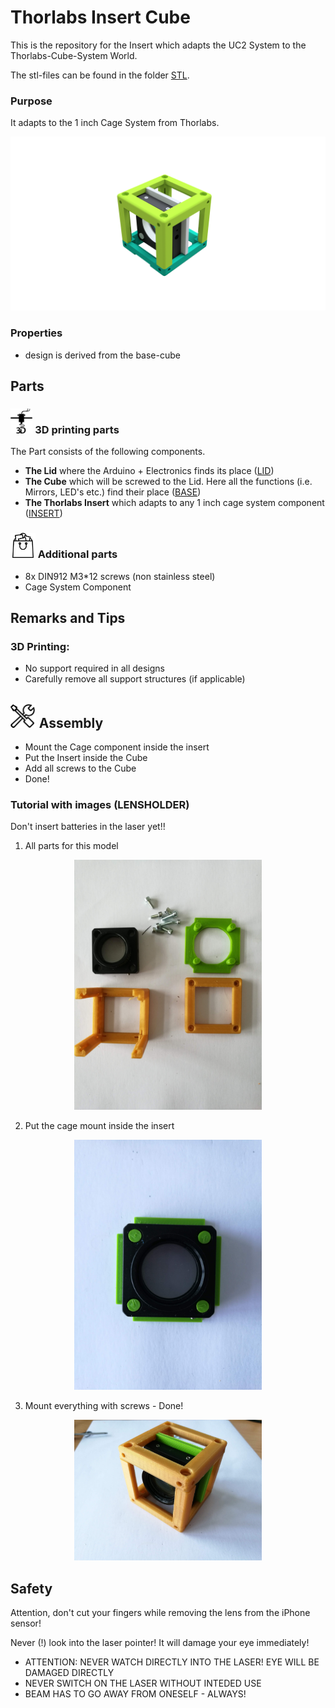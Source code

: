 # Thorlabs Insert Cube
This is the repository for the Insert which adapts the UC2 System to the Thorlabs-Cube-System World.

The stl-files can be found in the folder [STL](./STL).

### Purpose
It adapts to the 1 inch Cage System from Thorlabs.

<p align="center">
<img src="./IMAGES/Assembly_Cube_Thorlabs_v2.png" width="600">
</p>

### Properties
* design is derived from the base-cube

## Parts

### <img src="./IMAGES/P.png" height="40"> 3D printing parts
The Part consists of the following components.

* **The Lid** where the Arduino + Electronics finds its place ([LID](./STL/10_Lid_1x1_v2.stl))
* **The Cube** which will be screwed to the Lid. Here all the functions (i.e. Mirrors, LED's etc.) find their place ([BASE](./STL/10_Cube_1x1_v2.stl))
* **The Thorlabs Insert** which adapts to any 1 inch cage system component ([INSERT](./STL/20_Cube_Insert_Thorlabs.stl))

### <img src="./IMAGES/B.png" height="40"> Additional parts
* 8x DIN912 M3*12 screws (non stainless steel)
* Cage System Component


## Remarks and Tips
### 3D Printing:
* No support required in all designs
* Carefully remove all support structures (if applicable)

## <img src="./IMAGES/A.png" height="40"> Assembly
* Mount the Cage component inside the insert
* Put the Insert inside the Cube
* Add all screws to the Cube
* Done!

### Tutorial with images (LENSHOLDER)
Don't insert batteries in the laser yet!!

1. All parts for this model
<p align="center">
<img src="./IMAGES/CUBE_THORLABS_0.jpg" width="300">
</p>

2. Put the cage mount inside the insert
<p align="center">
<img src="./IMAGES/CUBE_THORLABS_1.jpg" width="300">
</p>

3. Mount everything with screws - Done!
<p align="center">
<img src="./IMAGES/CUBE_THORLABS_2.jpg" width="300">
</p>


## Safety
Attention, don't cut your fingers while removing the lens from the iPhone sensor!

Never (!) look into the laser pointer! It will damage your eye immediately!


* ATTENTION: NEVER WATCH DIRECTLY INTO THE LASER! EYE WILL BE DAMAGED DIRECTLY
* NEVER SWITCH ON THE LASER WITHOUT INTEDED USE
* BEAM HAS TO GO AWAY FROM ONESELF - ALWAYS!
